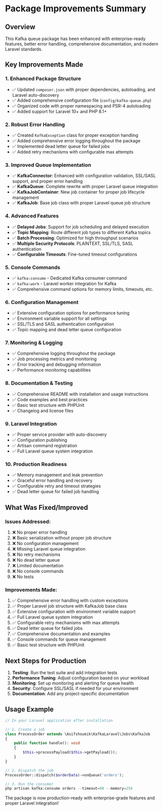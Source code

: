 # Package Improvements Summary

## Overview
This Kafka queue package has been enhanced with enterprise-ready features, better error handling, comprehensive documentation, and modern Laravel standards.

## Key Improvements Made

### 1. **Enhanced Package Structure**
- ✅ Updated `composer.json` with proper dependencies, autoloading, and Laravel auto-discovery
- ✅ Added comprehensive configuration file (`config/kafka-queue.php`)
- ✅ Organized code with proper namespacing and PSR-4 autoloading
- ✅ Added support for Laravel 10+ and PHP 8.1+

### 2. **Robust Error Handling**
- ✅ Created `KafkaException` class for proper exception handling
- ✅ Added comprehensive error logging throughout the package
- ✅ Implemented dead letter queue for failed jobs
- ✅ Added retry mechanisms with configurable max attempts

### 3. **Improved Queue Implementation**
- ✅ **KafkaConnector**: Enhanced with configuration validation, SSL/SASL support, and proper error handling
- ✅ **KafkaQueue**: Complete rewrite with proper Laravel queue integration
- ✅ **KafkaJobContainer**: New job container for proper job lifecycle management
- ✅ **KafkaJob**: Base job class with proper Laravel queue job structure

### 4. **Advanced Features**
- ✅ **Delayed Jobs**: Support for job scheduling and delayed execution
- ✅ **Topic Mapping**: Route different job types to different Kafka topics
- ✅ **Batch Processing**: Optimized for high throughput scenarios
- ✅ **Multiple Security Protocols**: PLAINTEXT, SSL/TLS, SASL authentication
- ✅ **Configurable Timeouts**: Fine-tuned timeout configurations

### 5. **Console Commands**
- ✅ `kafka:consume` - Dedicated Kafka consumer command
- ✅ `kafka:work` - Laravel worker integration for Kafka
- ✅ Comprehensive command options for memory limits, timeouts, etc.

### 6. **Configuration Management**
- ✅ Extensive configuration options for performance tuning
- ✅ Environment variable support for all settings
- ✅ SSL/TLS and SASL authentication configuration
- ✅ Topic mapping and dead letter queue configuration

### 7. **Monitoring & Logging**
- ✅ Comprehensive logging throughout the package
- ✅ Job processing metrics and monitoring
- ✅ Error tracking and debugging information
- ✅ Performance monitoring capabilities

### 8. **Documentation & Testing**
- ✅ Comprehensive README with installation and usage instructions
- ✅ Code examples and best practices
- ✅ Basic test structure with PHPUnit
- ✅ Changelog and license files

### 9. **Laravel Integration**
- ✅ Proper service provider with auto-discovery
- ✅ Configuration publishing
- ✅ Artisan command registration
- ✅ Full Laravel queue system integration

### 10. **Production Readiness**
- ✅ Memory management and leak prevention
- ✅ Graceful error handling and recovery
- ✅ Configurable retry and timeout strategies
- ✅ Dead letter queue for failed job handling

## What Was Fixed/Improved

### Issues Addressed:
1. ❌ No proper error handling
2. ❌ Basic serialization without proper job structure
3. ❌ No configuration management
4. ❌ Missing Laravel queue integration
5. ❌ No retry mechanisms
6. ❌ No dead letter queue
7. ❌ Limited documentation
8. ❌ No console commands
9. ❌ No tests

### Improvements Made:
1. ✅ Comprehensive error handling with custom exceptions
2. ✅ Proper Laravel job structure with KafkaJob base class
3. ✅ Extensive configuration with environment variable support
4. ✅ Full Laravel queue system integration
5. ✅ Configurable retry mechanisms with max attempts
6. ✅ Dead letter queue for failed jobs
7. ✅ Comprehensive documentation and examples
8. ✅ Console commands for queue management
9. ✅ Basic test structure with PHPUnit

## Next Steps for Production

1. **Testing**: Run the test suite and add integration tests
2. **Performance Tuning**: Adjust configuration based on your workload
3. **Monitoring**: Set up monitoring and alerting for queue health
4. **Security**: Configure SSL/SASL if needed for your environment
5. **Documentation**: Add any project-specific documentation

## Usage Example

```php
// In your Laravel application after installation

// 1. Create a job
class ProcessOrder extends \Asifshoumik\KafkaLaravel\Jobs\KafkaJob
{
    public function handle(): void
    {
        $this->processPayload($this->getPayload());
    }
}

// 2. Dispatch the job
ProcessOrder::dispatch($orderData)->onQueue('orders');

// 3. Run the consumer
php artisan kafka:consume orders --timeout=60 --memory=256
```

The package is now production-ready with enterprise-grade features and proper Laravel integration!
